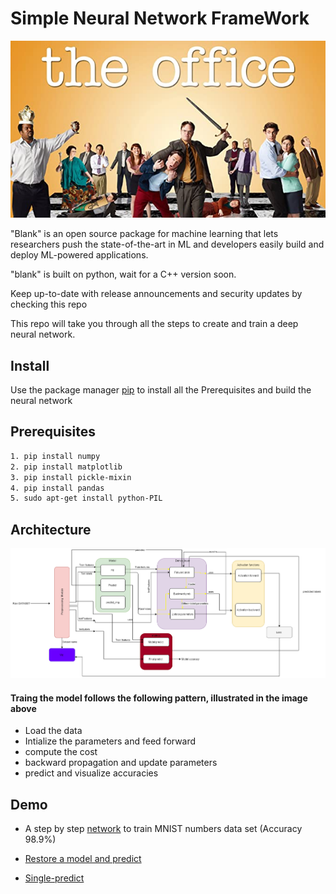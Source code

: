 # Simple Neural Network FrameWork 

![HeadIMAGE](Images/the_office.jpg)

"Blank" is an open source package for machine learning that lets researchers push the state-of-the-art in ML and developers easily build and deploy ML-powered applications.

"blank" is built on python, wait for a C++ version soon.

Keep up-to-date with release announcements and security updates by checking this repo

This repo will take you through all the steps to create and train a deep neural network.

## __Install__ 
Use the package manager [pip](https://pip.pypa.io/en/stable/) to install all the Prerequisites and build the neural network 

## __Prerequisites__ 
```bash
1. pip install numpy  
2. pip install matplotlib 
3. pip install pickle-mixin
4. pip install pandas
5. sudo apt-get install python-PIL
```

## __Architecture__ 

![Screenshot](Images/NeuralNetwork_Arc.png)

#### Traing the model follows the following pattern, illustrated in the image above 
* Load the data
* Intialize the parameters and feed forward 
* compute the cost 
* backward propagation and update parameters
* predict and visualize accuracies

## __Demo__

* A step by step [network](https://github.com/ASU-DEVs/NNFramework/blob/main/FC-MNIST.py) to train MNIST numbers data set (Accuracy 98.9%)

* [Restore a model and predict](https://github.com/ASU-DEVs/NNFramework/blob/main/Saver-example.py)

* [Single-predict](https://github.com/ASU-DEVs/NNFramework/blob/main/Predict-Single-image-example.py)




